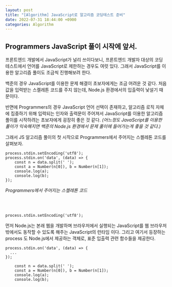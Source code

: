 ```yaml
---
layout: post
title: "[Algorithm] JavaScript로 알고리즘 코딩테스트 준비"
date: 2022-07-31 18:44:00 +0900
categories: Algorithm
---
```


## Programmers JavaScript 풀이 시작에 앞서.

프론트엔드 개발에서 JavaScript가 널리 쓰이다보니, 프론트엔드 개발자 대상의 코딩테스트에서 언어를 JavaScript로 제한하는 경우도 여럿 있다.
그래서 JavaScript를 이용한 알고리즘 풀이도 조금씩 진행해보려 한다.

백준의 경우 JavaScript를 이용한 문제 해결이 초보자에게는 조금 어려운 것 같다.
처음 값을 입력받는 스켈레톤 코드를 주지 않는데, Node.js 환경에서의 입출력이 낯설기 때문이다.

반면에 Programmers의 경우 JavaScript 언어 선택이 존재하고, 알고리즘 로직 자체에 집중하기 위해 입력되는 인자와 출력문이 주어져서 JavaScript를 이용한 알고리즘 풀이를 시작하려는 초보자에게 굉장히 좋은 것 같다. _(어느정도 JavaScript를 이용한 풀이가 익숙해지면 백준의 Node.js 환경에서 문제 풀이에 들어가는게 좋을 것 같다.)_

그래서 JS 알고리즘 풀이의 첫 시작으로 Programmers에서 주어지는 스켈레톤 코드를 살펴보자.

```
process.stdin.setEncoding('utf8');
process.stdin.on('data', (data) => {
    const n = data.split(' ');
    const a = Number(n[0]), b = Number(n[1]);
    console.log(a);
    console.log(b);
});
```
_Programmers에서 주어지는 스켈레톤 코드_

<br/>
<br/>

```
process.stdin.setEncoding('utf8');
```

먼저 Node.js는 본래 웹을 개발하며 브라우저에서 실행되는 JavaScript를 웹 브라우저 밖에서도 동작할 수 있도록 해주는 JavaScript의 런타임 이다.
그리고 여기서 등장하는 process 도 Node.js에서 제공하는 객체로, 표준 입출력 관련 함수들을 제공한다.

```
process.stdin.on('data', (data) => {
  ...
});
```

```
    const n = data.split(' ');
    const a = Number(n[0]), b = Number(n[1]);
    console.log(a);
    console.log(b);
```